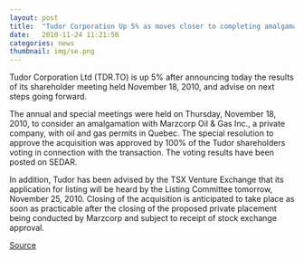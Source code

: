 ```yaml
---
layout: post
title:  "Tudor Corporation Up 5% as moves closer to completing amalgamation with Marzcorp Oil & Gas"
date:   2010-11-24 11:21:50
categories: news
thumbnail: img/se.png
---
```


Tudor Corporation Ltd (TDR.TO) is up 5% after announcing today the results of its shareholder meeting held November 18, 2010, and advise on next steps going forward.

The annual and special meetings were held on Thursday, November 18, 2010, to consider an amalgamation with Marzcorp Oil & Gas Inc., a private company, with oil and gas permits in Quebec. The special resolution to approve the acquisition was approved by 100% of the Tudor shareholders voting in connection with the transaction. The voting results have been posted on SEDAR.

In addition, Tudor has been advised by the TSX Venture Exchange that its application for listing will be heard by the Listing Committee tomorrow, November 25, 2010. Closing of the acquisition is anticipated to take place as soon as practicable after the closing of the proposed private placement being conducted by Marzcorp and subject to receipt of stock exchange approval.

[Source](http://www.nasdaq.com/article/tudor-corporation-up-5-as-moves-closer-to-completing-amalgamation-with-marzcorp-oil-gas-cm46522#ixzz3JvcKpFTS)